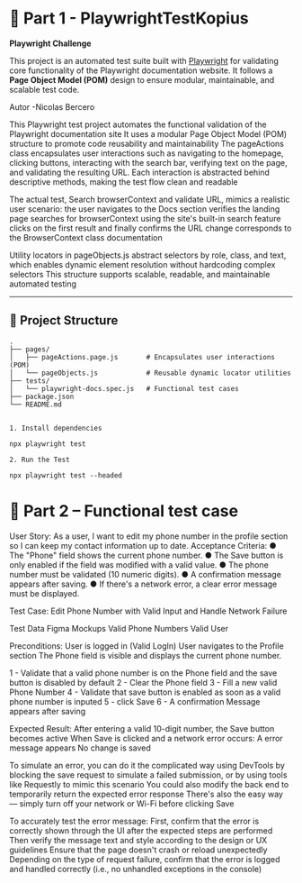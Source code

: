 # 📘 Part 1 - PlaywrightTestKopius  
**Playwright Challenge**

This project is an automated test suite built with [Playwright](https://playwright.dev/) for validating core functionality of the Playwright documentation website. It follows a **Page Object Model (POM)** design to ensure modular, maintainable, and scalable test code.

Autor 
-Nicolas Bercero

This Playwright test project automates the functional validation of the Playwright documentation site
It uses a modular Page Object Model (POM) structure to promote code reusability and maintainability
The pageActions class encapsulates user interactions such as navigating to the homepage, clicking buttons, interacting with the search bar, verifying text on the page, and validating the resulting URL.
Each interaction is abstracted behind descriptive methods, making the test flow clean and readable

The actual test, Search browserContext and validate URL, mimics a realistic user scenario: 
    the user navigates to the Docs section
    verifies the landing page
    searches for browserContext using the site's built-in search feature
    clicks on the first result
    and finally confirms the URL change corresponds to the BrowserContext class documentation 
    
Utility locators in pageObjects.js abstract selectors by role, class, and text, which enables dynamic element resolution without hardcoding complex selectors
This structure supports scalable, readable, and maintainable automated testing

---

## 📁 Project Structure

```text
.
├── pages/
│   ├── pageActions.page.js       # Encapsulates user interactions (POM)
│   └── pageObjects.js            # Reusable dynamic locator utilities
├── tests/
│   └── playwright-docs.spec.js   # Functional test cases
├── package.json
└── README.md


1. Install dependencies

npx playwright test

2. Run the Test

npx playwright test --headed 
```

# 📝 Part 2 – Functional test case

User Story:
As a user, I want to edit my phone number in the profile section so I can keep my contact
information up to date.
Acceptance Criteria:
● The "Phone" field shows the current phone number.
● The Save button is only enabled if the field was modified with a valid value.
● The phone number must be validated (10 numeric digits).
● A confirmation message appears after saving.
● If there's a network error, a clear error message must be displayed.

Test Case:
Edit Phone Number with Valid Input and Handle Network Failure

Test Data
Figma Mockups
Valid Phone Numbers
Valid User

Preconditions:
User is logged in (Valid LogIn)
User navigates to the Profile section
The Phone field is visible and displays the current phone number.

1 - Validate that a valid phone number is on the Phone field and the save button is disabled by default
2 - Clear the Phone field
3 - Fill a new valid Phone Number
4 - Validate that save button is enabled as soon as a valid phone number is inputed
5 - click Save
6 - A confirmation Message appears after saving

Expected Result:
After entering a valid 10-digit number, the Save button becomes active
When Save is clicked and a network error occurs:
    A error message appears
    No change is saved

To simulate an error, you can do it the complicated way using DevTools by blocking the save request to simulate a failed submission, or by using tools like Requestly to mimic this scenario
You could also modify the back end to temporarily return the expected error response
There's also the easy way — simply turn off your network or Wi-Fi before clicking Save

To accurately test the error message:
First, confirm that the error is correctly shown through the UI after the expected steps are performed
Then verify the message text and style according to the design or UX guidelines
Ensure that the page doesn't crash or reload unexpectedly
Depending on the type of request failure, confirm that the error is logged and handled correctly (i.e., no unhandled exceptions in the console)


